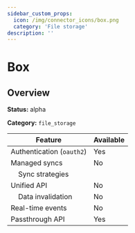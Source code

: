 ```yaml
---
sidebar_custom_props:
  icon: /img/connector_icons/box.png
  category: 'File storage'
description: ''
---
```


# Box

## Overview

**Status:** alpha

**Category:** `file_storage`

| Feature                              | Available |
| ------------------------------------ | --------- |
| Authentication (`oauth2`)            | Yes       |
| Managed syncs                        | No        |
| &nbsp;&nbsp;&nbsp; Sync strategies   |           |
| Unified API                          | No        |
| &nbsp;&nbsp;&nbsp; Data invalidation | No        |
| Real-time events                     | No        |
| Passthrough API                      | Yes       |
